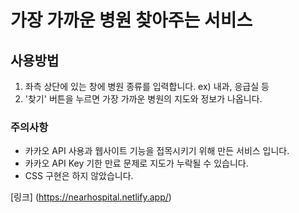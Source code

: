 # 가장 가까운 병원 찾아주는 서비스

## 사용방법
1. 좌측 상단에 있는 창에 병원 종류를 입력합니다. ex) 내과, 응급실 등
2. '찾기' 버튼을 누르면 가장 가까운 병원의 지도와 정보가 나옵니다.

### 주의사항
- 카카오 API 사용과 웹사이트 기능을 접목시키기 위해 만든 서비스 입니다.
- 카카오 API Key 기한 만료 문제로 지도가 누락될 수 있습니다.
- CSS 구현은 하지 않았습니다.

[링크] (https://nearhospital.netlify.app/)
